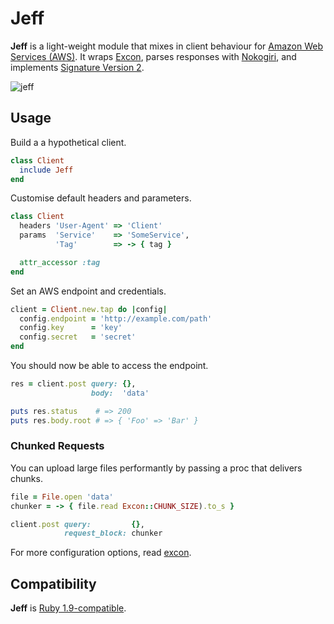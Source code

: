 # Jeff

**Jeff** is a light-weight module that mixes in client behaviour for
[Amazon Web Services (AWS)][aws]. It wraps [Excon][excon], parses
responses with [Nokogiri][nokogiri], and implements [Signature Version
2][sign].

![jeff][jeff]

## Usage

Build a a hypothetical client.

```ruby
class Client
  include Jeff
end
```

Customise default headers and parameters.

```ruby
class Client
  headers 'User-Agent' => 'Client'
  params  'Service'    => 'SomeService',
          'Tag'        => -> { tag }

  attr_accessor :tag
end
```

Set an AWS endpoint and credentials.

```ruby
client = Client.new.tap do |config|
  config.endpoint = 'http://example.com/path'
  config.key      = 'key'
  config.secret   = 'secret'
end
```

You should now be able to access the endpoint.

```ruby
res = client.post query: {},
                  body:  'data'

puts res.status    # => 200
puts res.body.root # => { 'Foo' => 'Bar' }
```

### Chunked Requests

You can upload large files performantly by passing a proc that delivers
chunks.

```ruby
file = File.open 'data'
chunker = -> { file.read Excon::CHUNK_SIZE).to_s }

client.post query:         {},
            request_block: chunker
```

For more configuration options, read [excon][excon].

## Compatibility

**Jeff** is [Ruby 1.9-compatible][travis].

[aws]:      http://aws.amazon.com/
[excon]:    https://github.com/geemus/excon
[jeff]:     http://f.cl.ly/items/0a3R3J0k1R2f423k1q2l/jeff.jpg
[nokogiri]: http://nokogiri.org/
[sign]:     http://docs.amazonwebservices.com/general/latest/gr/signature-version-2.html
[travis]:   http://travis-ci.org/#!/hakanensari/jeff
